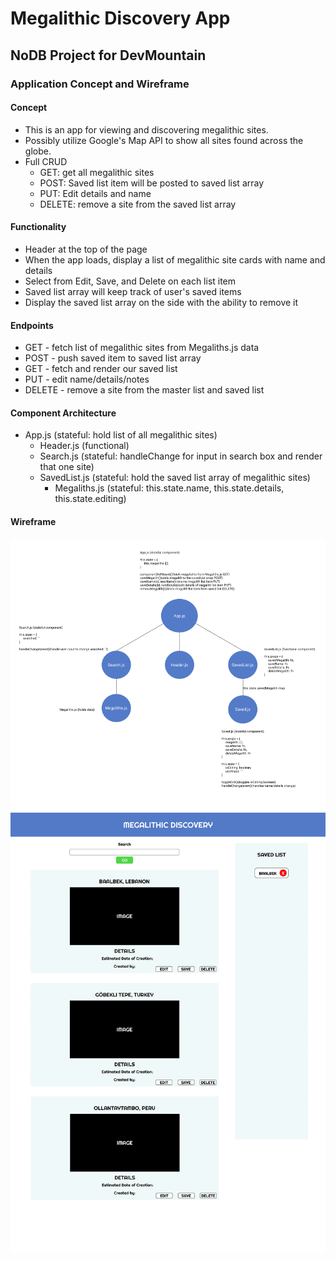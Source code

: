 # Megalithic Discovery App
## NoDB Project for DevMountain

### Application Concept and Wireframe
#### Concept
- This is an app for viewing and discovering megalithic sites.
- Possibly utilize Google's Map API to show all sites found across the globe.
- Full CRUD
    - GET: get all megalithic sites
    - POST: Saved list item will be posted to saved list array
    - PUT: Edit details and name
    - DELETE: remove a site from the saved list array

#### Functionality
- Header at the top of the page
- When the app loads, display a list of megalithic site cards with name and details
- Select from Edit, Save, and Delete on each list item
- Saved list array will keep track of user's saved items
- Display the saved list array on the side with the ability to remove it

#### Endpoints
- GET - fetch list of megalithic sites from Megaliths.js data
- POST - push saved item to saved list array
- GET - fetch and render our saved list
- PUT - edit name/details/notes
- DELETE - remove a site from the master list and saved list

#### Component Architecture
- App.js (stateful: hold list of all megalithic sites)
    - Header.js (functional)
    - Search.js (stateful: handleChange for input in search box and render that one site)
    - SavedList.js (stateful: hold the saved list array of megalithic sites)
        - Megaliths.js (stateful: this.state.name, this.state.details, this.state.editing)

#### Wireframe

<img src="./wireframe/component-tree.png" />
<img src="./wireframe/mockup.png" />